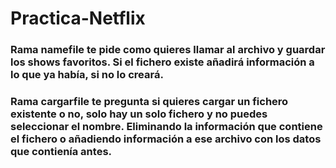 # Practica-Netflix

### Rama namefile te pide como quieres llamar al archivo y guardar los shows favoritos. Si el fichero existe añadirá información a lo que ya había, si no lo creará.

### Rama cargarfile te pregunta si quieres cargar un fichero existente o no, solo hay un solo fichero y no puedes seleccionar el nombre. Eliminando la información que contiene el fichero o añadiendo información a ese archivo con los datos que contienía antes.
